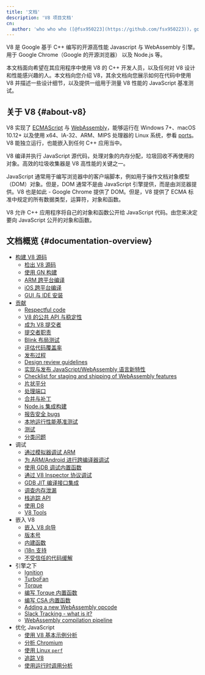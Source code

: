 ```yaml
---
title: '文档'
description: 'V8 项目文档'
cn:
  author: 'who who who ([@fsx950223](https://github.com/fsx950223))，good at javascript'
---
```

V8 是 Google 基于 C++ 编写的开源高性能 Javascript 与 WebAssembly 引擎。用于 Google Chrome（Google 的开源浏览器） 以及 Node.js 等。

本文档面向希望在其应用程序中使用 V8 的 C++ 开发人员，以及任何对 V8 设计和性能感兴趣的人。本文档向您介绍 V8，其余文档向您展示如何在代码中使用 V8 并描述一些设计细节，以及提供一组用于测量 V8 性能的 JavaScript 基准测试。

## 关于 V8 {#about-v8}

V8 实现了 <a href="https://tc39.es/ecma262/">ECMAScript</a> 与 <a href="https://webassembly.github.io/spec/core/">WebAssembly</a>，能够运行在 Windows 7+、macOS 10.12+ 以及使用 x64、IA-32、ARM、MIPS 处理器的 Linux 系统，参看 [ports](/docs/ports)。V8 能独立运行，也能嵌入到任何 C++ 应用当中。

V8 编译并执行 JavaScript 源代码，处理对象的内存分配，垃圾回收不再使用的对象。高效的垃圾收集器是 V8 高性能的关键之一。

JavaScript 通常用于编写浏览器中的客户端脚本，例如用于操作文档对象模型（DOM）对象。但是，DOM 通常不是由 JavaScript 引擎提供，而是由浏览器提供。V8 也是如此 - Google Chrome 提供了 DOM。但是，V8 提供了 ECMA 标准中规定的所有数据类型，运算符，对象和函数。

V8 允许 C++ 应用程序将自己的对象和函数公开给 JavaScript 代码。由您来决定要向 JavaScript 公开的对象和函数。

## 文档概览 {#documentation-overview}

- [构建 V8 源码](/docs/build/)
    - [检出 V8 源码](/docs/source-code/)
    - [使用 GN 构建](/docs/build-gn/)
    - [ARM 跨平台编译](/docs/cross-compile-arm/)
    - [iOS 跨平台编译](/docs/cross-compile-ios)
    - [GUI 与 IDE 安装](/docs/ide-setup/)
- [贡献](/docs/contribute/)
    - [Respectful code](/docs/respectful-code)
    - [V8 的公共 API 与稳定性](/docs/api/)
    - [成为 V8 提交者](/docs/become-committer/)
    - [提交者职责](/docs/committer-responsibility/)
    - [Blink 布局测试](/docs/blink-layout-tests/)
    - [评估代码覆盖率](/docs/evaluate-code-coverage/)
    - [发布过程](/docs/release-process/)
    - [Design review guidelines](/docs/design-review-guidelines)
    - [实现与发布 JavaScript/WebAssembly 语言新特性](/docs/feature-launch-process/)
    - [Checklist for staging and shipping of WebAssembly features](/docs/wasm-shipping-checklist)
    - [片状平分](/docs/flake-bisect/)
    - [处理端口](/docs/ports/)
    - [合并与补丁](/docs/merge-patch/)
    - [Node.js 集成构建](/docs/node-integration/)
    - [报告安全 bugs](/docs/security-bugs/)
    - [本地运行性能基准测试](/docs/benchmarks)
    - [测试](/docs/test/)
    - [分类问题](/docs/triage-issues/)
- 调试
    - [通过模拟器调试 ARM](/docs/debug-arm/)
    - [为 ARM/Android 进行跨编译器调试](/docs/cross-compile-arm/)
    - [使用 GDB 调试内置函数](/docs/gdb/)
    - [通过 V8 Inspector 协议调试](/docs/inspector/)
    - [GDB JIT 编译接口集成](/docs/gdb-jit/)
    - [调查内存泄漏](/docs/memory-leaks/)
    - [栈追踪 API](/docs/stack-trace-api/)
    - [使用 D8](/docs/d8/)
    - [V8 Tools](https://v8.dev/tools)
- 嵌入 V8
    - [嵌入 V8 向导](/docs/embed/)
    - [版本号](/docs/version-numbers/)
    - [内建函数](/docs/builtin-functions/)
    - [i18n 支持](/docs/i18n/)
    - [不受信任的代码缓解](/docs/untrusted-code-mitigations/)
- 引擎之下
    - [Ignition](/docs/ignition/)
    - [TurboFan](/docs/turbofan/)
    - [Torque](/docs/torque/)
    - [编写 Torque 内置函数](/docs/torque-builtins/)
    - [编写 CSA  内置函数](/docs/csa-builtins/)
    - [Adding a new WebAssembly opcode](/docs/webassembly-opcode)
    - [Slack Tracking - what is it?](/blog/slack-tracking)
    - [WebAssembly compilation pipeline](/docs/wasm-compilation-pipeline)
- 优化 JavaScript
    - [使用 V8 基本示例分析](/docs/profile/)
    - [分析 Chromium](/docs/profile-chromium/)
    - [使用 Linux `perf`](/docs/linux-perf/)
    - [追踪 V8](/docs/trace/)
    - [使用运行时调用分析](/docs/rcs)
